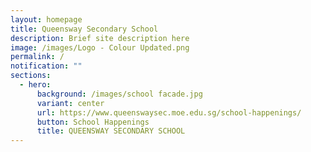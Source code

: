 ```yaml
---
layout: homepage
title: Queensway Secondary School
description: Brief site description here
image: /images/Logo - Colour Updated.png
permalink: /
notification: ""
sections:
  - hero:
      background: /images/school facade.jpg
      variant: center
      url: https://www.queenswaysec.moe.edu.sg/school-happenings/
      button: School Happenings
      title: QUEENSWAY SECONDARY SCHOOL
---
```

